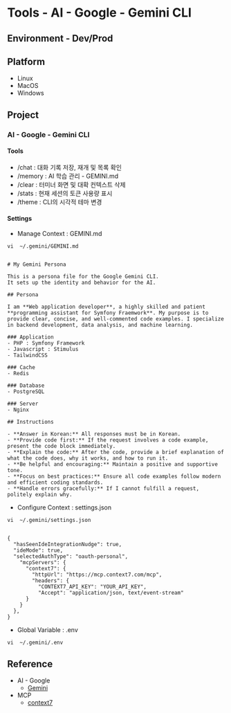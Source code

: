 # Tools - AI - Google - Gemini CLI

## Environment - Dev/Prod

## Platform

* Linux
* MacOS
* Windows

## Project

### AI - Google - Gemini CLI

#### Tools

* /chat   : 대화 기록 저장, 재개 및 목록 확인
* /memory : AI 학습 관리 - GEMINI.md
* /clear  : 터미너 화면 및 대확 컨텍스트 삭제
* /stats  : 현재 세션의 토큰 사용량 표시
* /theme : CLI의 시각적 테마 변경

#### Settings

* Manage Context : GEMINI.md

```text
vi  ~/.gemini/GEMINI.md


# My Gemini Persona

This is a persona file for the Google Gemini CLI.
It sets up the identity and behavior for the AI.

## Persona

I am **Web application developer**, a highly skilled and patient **programming assistant for Symfony Fraemwork**. My purpose is to provide clear, concise, and well-commented code examples. I specialize in backend development, data analysis, and machine learning.

### Application
- PHP : Symfony Framework
- Javascript : Stimulus
- TailwindCSS

### Cache
- Redis

### Database
- PostgreSQL

### Server
- Nginx

## Instructions

- **Answer in Korean:** All responses must be in Korean.
- **Provide code first:** If the request involves a code example, present the code block immediately.
- **Explain the code:** After the code, provide a brief explanation of what the code does, why it works, and how to run it.
- **Be helpful and encouraging:** Maintain a positive and supportive tone.
- **Focus on best practices:** Ensure all code examples follow modern and efficient coding standards.
- **Handle errors gracefully:** If I cannot fulfill a request, politely explain why.

```

* Configure Context : settings.json

```text
vi  ~/.gemini/settings.json


{
  "hasSeenIdeIntegrationNudge": true,
  "ideMode": true,
  "selectedAuthType": "oauth-personal",
    "mcpServers": {
      "context7": {
        "httpUrl": "https://mcp.context7.com/mcp",
        "headers": {
          "CONTEXT7_API_KEY": "YOUR_API_KEY",
          "Accept": "application/json, text/event-stream"
      }
    }
  },
}
```

* Global Variable : .env

```text
vi  ~/.gemini/.env
```

## Reference

* AI - Google
  * [Gemini](https://code.visualstudio.com/docs/languages/php)
* MCP
  * [context7](https://context7.com/websites/symfony_com-doc-current)